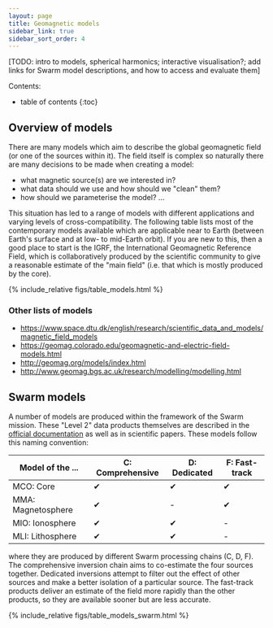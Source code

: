 ```yaml
---
layout: page
title: Geomagnetic models
sidebar_link: true
sidebar_sort_order: 4
---
```


[TODO: intro to models, spherical harmonics; interactive visualisation?; add links for Swarm model descriptions, and how to access and evaluate them]

Contents:
- table of contents
{:toc}

## Overview of models

There are many models which aim to describe the global geomagnetic field (or one of the sources within it). The field itself is complex so naturally there are many decisions to be made when creating a model:

- what magnetic source(s) are we interested in?
- what data should we use and how should we "clean" them?
- how should we parameterise the model? ...

This situation has led to a range of models with different applications and varying levels of cross-compatibility. The following table lists most of the contemporary models available which are applicable near to Earth (between Earth's surface and at low- to mid-Earth orbit). If you are new to this, then a good place to start is the IGRF, the International Geomagnetic Reference Field, which is collaboratively produced by the scientific community to give a reasonable estimate of the "main field" (i.e. that which is mostly produced by the core).

{% include_relative figs/table_models.html %}

### Other lists of models
- <https://www.space.dtu.dk/english/research/scientific_data_and_models/magnetic_field_models>
- <https://geomag.colorado.edu/geomagnetic-and-electric-field-models.html>
- <http://geomag.org/models/index.html>
- <http://www.geomag.bgs.ac.uk/research/modelling/modelling.html>

## Swarm models

A number of models are produced within the framework of the Swarm mission. These "Level 2" data products themselves are described in the [official documentation](https://earth.esa.int/web/guest/missions/esa-eo-missions/swarm/data-handbook/level-2-product-definitions) as well as in scientific papers. These models follow this naming convention:

| Model of the ...   | C: Comprehensive | D: Dedicated | F: Fast-track |
|--------------------|------------------|--------------|---------------|
| MCO: Core          | &#10004; 	      | &#10004; 	   | &#10004; 	   |
| MMA: Magnetosphere | &#10004; 	      | - 	         | &#10004; 	   |
| MIO: Ionosphere    | &#10004; 	      | &#10004; 	   | - 	           |
| MLI: Lithosphere   | &#10004; 	      | &#10004; 	   | -        	   |

where they are produced by different Swarm processing chains (C, D, F). The comprehensive inversion chain aims to co-estimate the four sources together. Dedicated inversions attempt to filter out the effect of other sources and make a better isolation of a particular source. The fast-track products deliver an estimate of the field more rapidly than the other products, so they are available sooner but are less accurate.

{% include_relative figs/table_models_swarm.html %}
